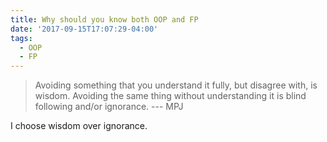 ```yaml
---
title: Why should you know both OOP and FP
date: '2017-09-15T17:07:29-04:00'
tags:
  - OOP
  - FP
---
```

> Avoiding something that you understand it fully, but disagree with, is wisdom. Avoiding the same thing without understanding it is blind following and/or ignorance. --- MPJ

I choose wisdom over ignorance.

